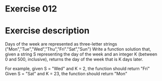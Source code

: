 # Exercise 012
# Exercise description
Days of the week are represented as three-letter strings ("Mon","Tue","Wed","Thu","Fri"."Sat","Sun")
Write a function solution that, given a string S representing the day of the week and an integer K (between 0 and 500, inclusive), returns the day of the week that is K days later.</p>
For example, given S = "Wed" and K = 2, the function should return "Fri"
Given S = "Sat" and K = 23, the function should return "Mon"